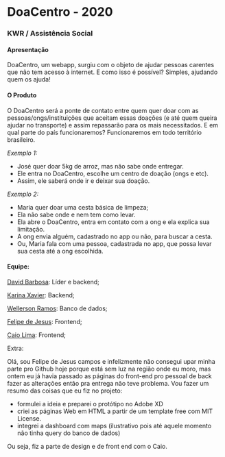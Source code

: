 # DoaCentro - 2020
### KWR / Assistência Social

#### Apresentação 

DoaCentro, um webapp, surgiu com o objeto de ajudar pessoas carentes que não tem acesso à internet. E como isso é possível? Simples, ajudando quem os ajuda!

#### O Produto

 O DoaCentro será a ponte de contato entre quem quer doar com as pessoas/ongs/instituições que aceitam essas doações (e até quem queira ajudar no transporte) e assim repassarão para os mais necessitados. E em qual parte do país funcionaremos? Funcionaremos em todo território brasileiro.


*Exemplo 1:*

- José quer doar 5kg de arroz, mas não sabe onde entregar.
- Ele entra no DoaCentro, escolhe um centro de doação (ongs e etc).
- Assim, ele saberá onde ir e deixar sua doação.

*Exemplo 2:*

- Maria quer doar uma cesta básica de limpeza;
- Ela não sabe onde e nem tem como levar.
- Ela abre o DoaCentro, entra em contato com a ong e ela explica sua limitação.
- A ong envia alguém, cadastrado no app ou não, para buscar a cesta.
- Ou, Maria fala com uma pessoa, cadastrada no app, que possa levar sua cesta até a ong escolhida.

#### Equipe:

[David Barbosa](https://www.linkedin.com/in/david-barbosa-da-silva/): Líder e backend;

[Karina Xavier](linkedin.com/in/karina-farias-816203171): Backend;

[Wellerson Ramos](https://www.linkedin.com/in/wellharper): Banco de dados;

[Felipe de Jesus](linkedin.com/in/felipejesus30): Frontend;

[Caio Lima](linkedin.com/in/caiovieiralima): Frontend;

Extra: 

Olá, sou Felipe de Jesus campos e infelizmente não consegui upar minha parte pro Github hoje porque está sem luz na região onde eu moro, mas ontem eu já havia passado as páginas do front-end pro pessoal de back fazer as alterações então pra entrega não teve problema. Vou fazer um resumo das coisas que eu fiz  no projeto:

- formulei a ideia e preparei o protótipo no Adobe XD
- criei as páginas Web em HTML a partir de um template free com MIT License. 
- integrei a dashboard  com maps (ilustrativo pois até aquele momento não tinha query do banco de dados)

Ou seja, fiz a parte de design e de front end com o Caio.

